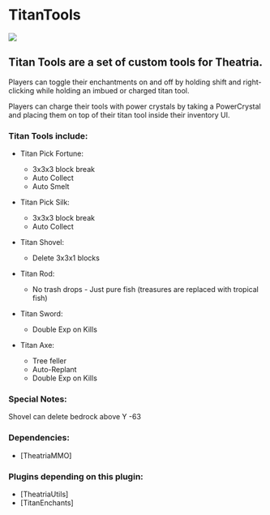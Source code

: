 # **TitanTools**

[![](https://jitpack.io/v/JL-III/TitanTools.svg)](https://jitpack.io/#JL-III/TitanTools)

## Titan Tools are a set of custom tools for Theatria.

Players can toggle their enchantments on and off by holding shift and right-clicking while holding an imbued or charged titan tool.

Players can charge their tools with power crystals by taking a PowerCrystal and placing them on top of their titan tool inside their inventory UI.

### Titan Tools include:

 - Titan Pick Fortune:
   - 3x3x3 block break
   - Auto Collect
   - Auto Smelt

 - Titan Pick Silk:
   - 3x3x3 block break
   - Auto Collect

 - Titan Shovel:
   - Delete 3x3x1 blocks

 - Titan Rod:
   - No trash drops - Just pure fish (treasures are replaced with tropical fish)
 
 - Titan Sword:
   - Double Exp on Kills
 
 - Titan Axe:
   - Tree feller
   - Auto-Replant
   - Double Exp on Kills

 ### Special Notes:
 Shovel can delete bedrock above Y -63

### Dependencies:
- [TheatriaMMO]

### Plugins depending on this plugin:
- [TheatriaUtils]
- [TitanEnchants]